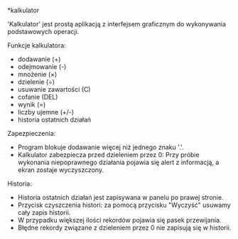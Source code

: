 *kalkulator

'Kalkulator' jest prostą aplikacją z interfejsem graficznym do wykonywania podstawowych operacji.

Funkcje kalkulatora:
- dodawanie (+)
- odejmowanie (-)
- mnożenie (×)
- dzielenie (÷)
- usuwanie zawartości (C)
- cofanie (DEL)
- wynik (=)
- liczby ujemne (+/-)
- historia ostatnich działań

Zapezpieczenia:
- Program blokuje dodawanie więcej niż jednego znaku '.'.
- Kalkulator zabezpiecza przed dzieleniem przez 0: Przy próbie wykonania niepoprawnego działania pojawia się alert z informacją, a ekran zostaje wyczyszczony. 

Historia:
- Historia ostatnich działań jest zapisywana w panelu po prawej stronie.
- Przycisk czyszczenia histori: za pomocą przycisku "Wyczyść" usuwamy cały zapis historii.
- W przypadku większej ilości rekordów pojawia się pasek przewijania.
- Błędne rekordy związane z dzieleniem przez 0 nie zapisują się w historii.